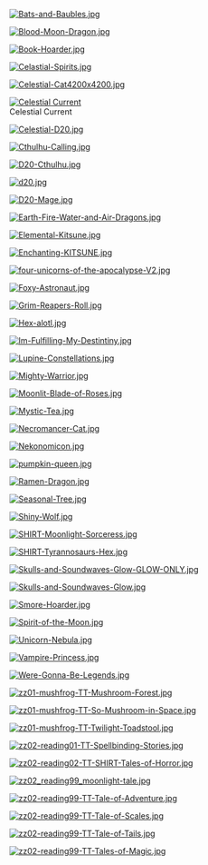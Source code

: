 [![Bats-and-Baubles.jpg](Bats-and-Baubles.jpg "Bats-and-Baubles.jpg")](https://raw.githubusercontent.com/buckmanc/Wallpapers/main/floaters/teeturtle/Bats-and-Baubles.jpg)

[![Blood-Moon-Dragon.jpg](Blood-Moon-Dragon.jpg "Blood-Moon-Dragon.jpg")](https://raw.githubusercontent.com/buckmanc/Wallpapers/main/floaters/teeturtle/Blood-Moon-Dragon.jpg)

[![Book-Hoarder.jpg](Book-Hoarder.jpg "Book-Hoarder.jpg")](https://raw.githubusercontent.com/buckmanc/Wallpapers/main/floaters/teeturtle/Book-Hoarder.jpg)

[![Celastial-Spirits.jpg](Celastial-Spirits.jpg "Celastial-Spirits.jpg")](https://raw.githubusercontent.com/buckmanc/Wallpapers/main/floaters/teeturtle/Celastial-Spirits.jpg)

[![Celestial-Cat4200x4200.jpg](Celestial-Cat4200x4200.jpg "Celestial-Cat4200x4200.jpg")](https://raw.githubusercontent.com/buckmanc/Wallpapers/main/floaters/teeturtle/Celestial-Cat4200x4200.jpg)

[![Celestial Current](celestial_current.jpeg "Celestial Current")](https://raw.githubusercontent.com/buckmanc/Wallpapers/main/floaters/teeturtle/celestial_current.jpeg)\
Celestial Current

[![Celestial-D20.jpg](Celestial-D20.jpg "Celestial-D20.jpg")](https://raw.githubusercontent.com/buckmanc/Wallpapers/main/floaters/teeturtle/Celestial-D20.jpg)

[![Cthulhu-Calling.jpg](Cthulhu-Calling.jpg "Cthulhu-Calling.jpg")](https://raw.githubusercontent.com/buckmanc/Wallpapers/main/floaters/teeturtle/Cthulhu-Calling.jpg)

[![D20-Cthulhu.jpg](D20-Cthulhu.jpg "D20-Cthulhu.jpg")](https://raw.githubusercontent.com/buckmanc/Wallpapers/main/floaters/teeturtle/D20-Cthulhu.jpg)

[![d20.jpg](d20.jpg "d20.jpg")](https://raw.githubusercontent.com/buckmanc/Wallpapers/main/floaters/teeturtle/d20.jpg)

[![D20-Mage.jpg](D20-Mage.jpg "D20-Mage.jpg")](https://raw.githubusercontent.com/buckmanc/Wallpapers/main/floaters/teeturtle/D20-Mage.jpg)

[![Earth-Fire-Water-and-Air-Dragons.jpg](Earth-Fire-Water-and-Air-Dragons.jpg "Earth-Fire-Water-and-Air-Dragons.jpg")](https://raw.githubusercontent.com/buckmanc/Wallpapers/main/floaters/teeturtle/Earth-Fire-Water-and-Air-Dragons.jpg)

[![Elemental-Kitsune.jpg](Elemental-Kitsune.jpg "Elemental-Kitsune.jpg")](https://raw.githubusercontent.com/buckmanc/Wallpapers/main/floaters/teeturtle/Elemental-Kitsune.jpg)

[![Enchanting-KITSUNE.jpg](Enchanting-KITSUNE.jpg "Enchanting-KITSUNE.jpg")](https://raw.githubusercontent.com/buckmanc/Wallpapers/main/floaters/teeturtle/Enchanting-KITSUNE.jpg)

[![four-unicorns-of-the-apocalypse-V2.jpg](four-unicorns-of-the-apocalypse-V2.jpg "four-unicorns-of-the-apocalypse-V2.jpg")](https://raw.githubusercontent.com/buckmanc/Wallpapers/main/floaters/teeturtle/four-unicorns-of-the-apocalypse-V2.jpg)

[![Foxy-Astronaut.jpg](Foxy-Astronaut.jpg "Foxy-Astronaut.jpg")](https://raw.githubusercontent.com/buckmanc/Wallpapers/main/floaters/teeturtle/Foxy-Astronaut.jpg)

[![Grim-Reapers-Roll.jpg](Grim-Reapers-Roll.jpg "Grim-Reapers-Roll.jpg")](https://raw.githubusercontent.com/buckmanc/Wallpapers/main/floaters/teeturtle/Grim-Reapers-Roll.jpg)

[![Hex-alotl.jpg](Hex-alotl.jpg "Hex-alotl.jpg")](https://raw.githubusercontent.com/buckmanc/Wallpapers/main/floaters/teeturtle/Hex-alotl.jpg)

[![Im-Fulfilling-My-Destintiny.jpg](Im-Fulfilling-My-Destintiny.jpg "Im-Fulfilling-My-Destintiny.jpg")](https://raw.githubusercontent.com/buckmanc/Wallpapers/main/floaters/teeturtle/Im-Fulfilling-My-Destintiny.jpg)

[![Lupine-Constellations.jpg](Lupine-Constellations.jpg "Lupine-Constellations.jpg")](https://raw.githubusercontent.com/buckmanc/Wallpapers/main/floaters/teeturtle/Lupine-Constellations.jpg)

[![Mighty-Warrior.jpg](Mighty-Warrior.jpg "Mighty-Warrior.jpg")](https://raw.githubusercontent.com/buckmanc/Wallpapers/main/floaters/teeturtle/Mighty-Warrior.jpg)

[![Moonlit-Blade-of-Roses.jpg](Moonlit-Blade-of-Roses.jpg "Moonlit-Blade-of-Roses.jpg")](https://raw.githubusercontent.com/buckmanc/Wallpapers/main/floaters/teeturtle/Moonlit-Blade-of-Roses.jpg)

[![Mystic-Tea.jpg](Mystic-Tea.jpg "Mystic-Tea.jpg")](https://raw.githubusercontent.com/buckmanc/Wallpapers/main/floaters/teeturtle/Mystic-Tea.jpg)

[![Necromancer-Cat.jpg](Necromancer-Cat.jpg "Necromancer-Cat.jpg")](https://raw.githubusercontent.com/buckmanc/Wallpapers/main/floaters/teeturtle/Necromancer-Cat.jpg)

[![Nekonomicon.jpg](Nekonomicon.jpg "Nekonomicon.jpg")](https://raw.githubusercontent.com/buckmanc/Wallpapers/main/floaters/teeturtle/Nekonomicon.jpg)

[![pumpkin-queen.jpg](pumpkin-queen.jpg "pumpkin-queen.jpg")](https://raw.githubusercontent.com/buckmanc/Wallpapers/main/floaters/teeturtle/pumpkin-queen.jpg)

[![Ramen-Dragon.jpg](Ramen-Dragon.jpg "Ramen-Dragon.jpg")](https://raw.githubusercontent.com/buckmanc/Wallpapers/main/floaters/teeturtle/Ramen-Dragon.jpg)

[![Seasonal-Tree.jpg](Seasonal-Tree.jpg "Seasonal-Tree.jpg")](https://raw.githubusercontent.com/buckmanc/Wallpapers/main/floaters/teeturtle/Seasonal-Tree.jpg)

[![Shiny-Wolf.jpg](Shiny-Wolf.jpg "Shiny-Wolf.jpg")](https://raw.githubusercontent.com/buckmanc/Wallpapers/main/floaters/teeturtle/Shiny-Wolf.jpg)

[![SHIRT-Moonlight-Sorceress.jpg](SHIRT-Moonlight-Sorceress.jpg "SHIRT-Moonlight-Sorceress.jpg")](https://raw.githubusercontent.com/buckmanc/Wallpapers/main/floaters/teeturtle/SHIRT-Moonlight-Sorceress.jpg)

[![SHIRT-Tyrannosaurs-Hex.jpg](SHIRT-Tyrannosaurs-Hex.jpg "SHIRT-Tyrannosaurs-Hex.jpg")](https://raw.githubusercontent.com/buckmanc/Wallpapers/main/floaters/teeturtle/SHIRT-Tyrannosaurs-Hex.jpg)

[![Skulls-and-Soundwaves-Glow-GLOW-ONLY.jpg](Skulls-and-Soundwaves-Glow-GLOW-ONLY.jpg "Skulls-and-Soundwaves-Glow-GLOW-ONLY.jpg")](https://raw.githubusercontent.com/buckmanc/Wallpapers/main/floaters/teeturtle/Skulls-and-Soundwaves-Glow-GLOW-ONLY.jpg)

[![Skulls-and-Soundwaves-Glow.jpg](Skulls-and-Soundwaves-Glow.jpg "Skulls-and-Soundwaves-Glow.jpg")](https://raw.githubusercontent.com/buckmanc/Wallpapers/main/floaters/teeturtle/Skulls-and-Soundwaves-Glow.jpg)

[![Smore-Hoarder.jpg](Smore-Hoarder.jpg "Smore-Hoarder.jpg")](https://raw.githubusercontent.com/buckmanc/Wallpapers/main/floaters/teeturtle/Smore-Hoarder.jpg)

[![Spirit-of-the-Moon.jpg](Spirit-of-the-Moon.jpg "Spirit-of-the-Moon.jpg")](https://raw.githubusercontent.com/buckmanc/Wallpapers/main/floaters/teeturtle/Spirit-of-the-Moon.jpg)

[![Unicorn-Nebula.jpg](Unicorn-Nebula.jpg "Unicorn-Nebula.jpg")](https://raw.githubusercontent.com/buckmanc/Wallpapers/main/floaters/teeturtle/Unicorn-Nebula.jpg)

[![Vampire-Princess.jpg](Vampire-Princess.jpg "Vampire-Princess.jpg")](https://raw.githubusercontent.com/buckmanc/Wallpapers/main/floaters/teeturtle/Vampire-Princess.jpg)

[![Were-Gonna-Be-Legends.jpg](Were-Gonna-Be-Legends.jpg "Were-Gonna-Be-Legends.jpg")](https://raw.githubusercontent.com/buckmanc/Wallpapers/main/floaters/teeturtle/Were-Gonna-Be-Legends.jpg)

[![zz01-mushfrog-TT-Mushroom-Forest.jpg](zz01-mushfrog-TT-Mushroom-Forest.jpg "zz01-mushfrog-TT-Mushroom-Forest.jpg")](https://raw.githubusercontent.com/buckmanc/Wallpapers/main/floaters/teeturtle/zz01-mushfrog-TT-Mushroom-Forest.jpg)

[![zz01-mushfrog-TT-So-Mushroom-in-Space.jpg](zz01-mushfrog-TT-So-Mushroom-in-Space.jpg "zz01-mushfrog-TT-So-Mushroom-in-Space.jpg")](https://raw.githubusercontent.com/buckmanc/Wallpapers/main/floaters/teeturtle/zz01-mushfrog-TT-So-Mushroom-in-Space.jpg)

[![zz01-mushfrog-TT-Twilight-Toadstool.jpg](zz01-mushfrog-TT-Twilight-Toadstool.jpg "zz01-mushfrog-TT-Twilight-Toadstool.jpg")](https://raw.githubusercontent.com/buckmanc/Wallpapers/main/floaters/teeturtle/zz01-mushfrog-TT-Twilight-Toadstool.jpg)

[![zz02-reading01-TT-Spellbinding-Stories.jpg](zz02-reading01-TT-Spellbinding-Stories.jpg "zz02-reading01-TT-Spellbinding-Stories.jpg")](https://raw.githubusercontent.com/buckmanc/Wallpapers/main/floaters/teeturtle/zz02-reading01-TT-Spellbinding-Stories.jpg)

[![zz02-reading02-TT-SHIRT-Tales-of-Horror.jpg](zz02-reading02-TT-SHIRT-Tales-of-Horror.jpg "zz02-reading02-TT-SHIRT-Tales-of-Horror.jpg")](https://raw.githubusercontent.com/buckmanc/Wallpapers/main/floaters/teeturtle/zz02-reading02-TT-SHIRT-Tales-of-Horror.jpg)

[![zz02_reading99_moonlight-tale.jpg](zz02_reading99_moonlight-tale.jpg "zz02_reading99_moonlight-tale.jpg")](https://raw.githubusercontent.com/buckmanc/Wallpapers/main/floaters/teeturtle/zz02_reading99_moonlight-tale.jpg)

[![zz02-reading99-TT-Tale-of-Adventure.jpg](zz02-reading99-TT-Tale-of-Adventure.jpg "zz02-reading99-TT-Tale-of-Adventure.jpg")](https://raw.githubusercontent.com/buckmanc/Wallpapers/main/floaters/teeturtle/zz02-reading99-TT-Tale-of-Adventure.jpg)

[![zz02-reading99-TT-Tale-of-Scales.jpg](zz02-reading99-TT-Tale-of-Scales.jpg "zz02-reading99-TT-Tale-of-Scales.jpg")](https://raw.githubusercontent.com/buckmanc/Wallpapers/main/floaters/teeturtle/zz02-reading99-TT-Tale-of-Scales.jpg)

[![zz02-reading99-TT-Tale-of-Tails.jpg](zz02-reading99-TT-Tale-of-Tails.jpg "zz02-reading99-TT-Tale-of-Tails.jpg")](https://raw.githubusercontent.com/buckmanc/Wallpapers/main/floaters/teeturtle/zz02-reading99-TT-Tale-of-Tails.jpg)

[![zz02-reading99-TT-Tales-of-Magic.jpg](zz02-reading99-TT-Tales-of-Magic.jpg "zz02-reading99-TT-Tales-of-Magic.jpg")](https://raw.githubusercontent.com/buckmanc/Wallpapers/main/floaters/teeturtle/zz02-reading99-TT-Tales-of-Magic.jpg)

